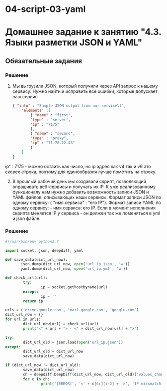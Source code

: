 # 04-script-03-yaml
# Домашнее задание к занятию "4.3. Языки разметки JSON и YAML"

## Обязательные задания

### Решение

1. Мы выгрузили JSON, который получили через API запрос к нашему сервису:
Нужно найти и исправить все ошибки, которые допускает наш сервис

	```json
    { "info" : "Sample JSON output from our service\t",
        "elements" :[
            { "name" : "first",
            "type" : "server",
            "ip" : "7175" 
            },
            { "name" : "second",
            "type" : "proxy",
            "ip" : "71.78.22.43"
            }
        ]
    }
	```
  
  ip" : 7175 - можно остаить как число, но ip адрес как v4 так и v6 это скорее строка, поэтому для единообразия лучше пометить на строку.
  
  
  2. В прошлый рабочий день мы создавали скрипт, позволяющий опрашивать веб-сервисы и получать их IP. К уже реализованному функционалу нам нужно добавить возможность записи JSON и YAML файлов, описывающих наши сервисы. Формат записи JSON по одному сервису: { "имя сервиса" : "его IP"}. Формат записи YAML по одному сервису: - имя сервиса: его IP. Если в момент исполнения скрипта меняется IP у сервиса - он должен так же поменяться в yml и json файле.

### Решение

```python
#!/usr/bin/env python3.7

import socket, json, deepdiff, yaml

def save_data(dict_url_now):
       json.dump(dict_url_now, open('url_ip.json', 'w'))
       yaml.dump(dict_url_now, open('url_ip.yml', 'w'))

def check_url(url):
        try:
                ip = socket.gethostbyname(url)
        except:
                ip = ''
        return ip

urls = ('drive.google.com', 'mail.google.com', 'google.com')
dict_url_now = {}
for url in urls:
        dict_url_now[url] = check_url(url)
        print("<" + url + "> - <" + dict_url_now[url] + ">")

try:
        dict_url_old = json.load(open('url_ip.json'))
except:
        dict_url_old = dict_url_now
        save_data(dict_url_now)

if (dict_url_now != dict_url_old):
        save_data(dict_url_now)
        ch = deepdiff.DeepDiff(dict_url_now, dict_url_old)['values_changed']
        for c in ch:
                print('[ERROR]', '<' + c[6:][:-2] + '>', 'IP missmatch:', '<' + ch[c]["old_value"] + '>','<' + ch[c]["new_value"] + '>')
```

